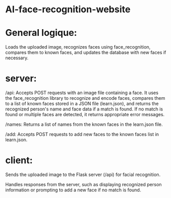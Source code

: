 # AI-face-recognition-website

# General logique:

Loads the uploaded image, recognizes faces using face_recognition, compares them to known faces, and updates the database with new faces if necessary.

# server:

/api: Accepts POST requests with an image file containing a face. It uses the face_recognition library to recognize and encode faces, compares them to a list of known faces stored in a JSON file (learn.json), and returns the recognized person's name and face data if a match is found. If no match is found or multiple faces are detected, it returns appropriate error messages.

/names: Returns a list of names from the known faces in the learn.json file.

/add: Accepts POST requests to add new faces to the known faces list in learn.json.

# client:

Sends the uploaded image to the Flask server (/api) for facial recognition.

Handles responses from the server, such as displaying recognized person information or prompting to add a new face if no match is found.

